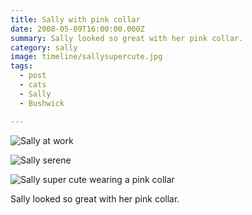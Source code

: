 ```yaml
---
title: Sally with pink collar
date: 2008-05-09T16:00:00.000Z
summary: Sally looked so great with her pink collar.
category: sally
image: timeline/sallysupercute.jpg
tags:
  - post
  - cats
  - Sally
  - Bushwick

---
```


![Sally at work](/static/img/sally/sallyatwork.jpg)

![Sally serene](/static/img/sally/sallyserene.jpg)

![Sally super cute wearing a pink collar](/static/img/sally/sallysupercute.jpg)

Sally looked so great with her pink collar.